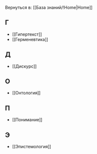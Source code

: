 Вернуться в: [[База знаний/!Home|Home]]
## Г
- [[Гипертекст]]
- [[Герменевтика]]

## Д
- [[Дискурс]]

## О
- [[Онтология]]

## П
- [[Понимание]]

## Э
- [[Эпистемология]]
